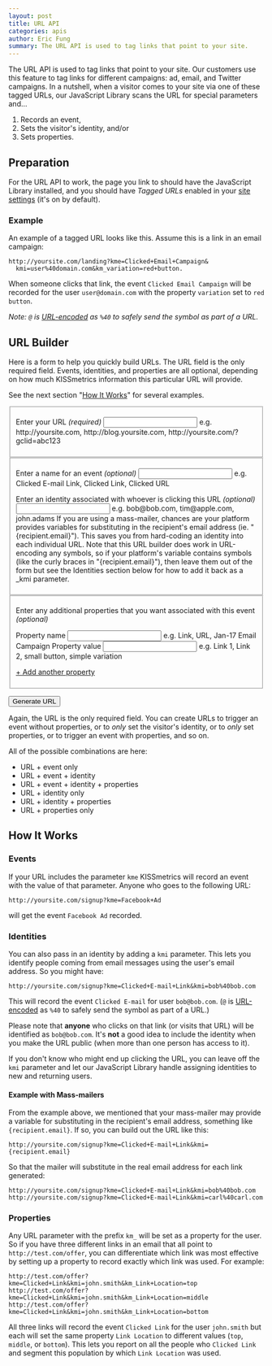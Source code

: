 ```yaml
---
layout: post
title: URL API
categories: apis
author: Eric Fung
summary: The URL API is used to tag links that point to your site.
---
```

The URL API is used to tag links that point to your site. Our customers use this feature to tag links for different campaigns: ad, email, and Twitter campaigns. In a nutshell, when a visitor comes to your site via one of these tagged URLs, our JavaScript Library scans the URL for special parameters and...

1. Records an event,
2. Sets the visitor's identity, and/or
3. Sets properties.

## Preparation

For the URL API to work, the page you link to should have the JavaScript Library installed, and you should have *Tagged URLs* enabled in your [site settings][site-settings] (it's on by default). 

### Example

An example of a tagged URL looks like this. Assume this is a link in an email campaign:

    http://yoursite.com/landing?kme=Clicked+Email+Campaign&
      kmi=user%40domain.com&km_variation=red+button.

When someone clicks that link, the event `Clicked Email Campaign` will be recorded for the user `user@domain.com` with the property `variation` set to `red button`.

*Note: `@` is [URL-encoded][encoding] as `%40` to safely send the symbol as part of a URL.*

## URL Builder

Here is a form to help you quickly build URLs. The URL field is the only required field. Events, identities, and properties are all optional, depending on how much KISSmetrics information this particular URL will provide.

See the next section "[How It Works](#how-it-works)" for several examples.

<form id="url-builder-form">
  <fieldset>
    <p>
      <label>Enter your URL <em class="required">(required)</em><span class="error-message" style="display: none"> - Please enter a URL</span></label>
      <input type="text" name="base-url" id="base-url" />
      <span class="note">e.g. http://yoursite.com, http://blog.yoursite.com, http://yoursite.com/?gclid=abc123</span>
    </p>
  </fieldset>
  <fieldset>
    <p>
      <label>Enter a name for an event <em class="optional">(optional)</em></label>
      <input type="text" name="event-name" id="event-name" />
      <span class="note">e.g. Clicked E-mail Link, Clicked Link, Clicked URL</span>
    </p>
    <p>
      <label>Enter an identity associated with whoever is clicking this URL <em class="optional">(optional)</em></label>
      <input type="text" name="event-identity" id="event-identity" />
      <span class="note">e.g. bob@bob.com, tim@apple.com, john.adams</span>
      <span class="note">If you are using a mass-mailer, chances are your platform provides variables for substituting in the recipient's email address (ie. "{recipient.email}"). This saves you from hard-coding an identity into each individual URL. Note that this URL builder does work in URL-encoding any symbols, so if your platform's variable contains symbols (like the curly braces in "{recipient.email}"), then leave them out of the form but see the Identities section below for how to add it back as a _kmi parameter.</span>
    </p>
  </fieldset>
  <fieldset class="additional-props">
    <p>Enter any additional properties that you want associated with this event <em class="optional">(optional)</em></p>
    <p class="prop-fieldset">
      <span class="form-col">
        <label>Property name</label>
        <input type="text" />
        <span class="note">e.g. Link, URL, Jan-17 Email Campaign</span>
      </span>
      <span class="form-col">
        <label>Property value<span class="error-message" style="display: none"> - Please enter a value</span></label>
        <input type="text" />
        <span class="note">e.g. Link 1, Link 2, small button, simple variation</span>
      </span>
    </p>
    <p><a href="#" id="add-another-property">+ Add another property</a></p>
  </fieldset>
  
  <p class="submit-button"><input type="submit" value="Generate URL" /></p>
</form>

Again, the URL is the only required field. You can create URLs to trigger an event without properties, or to *only* set the visitor's identity, or to *only* set properties, or to trigger an event with properties, and so on.

All of the possible combinations are here:

* URL + event only
* URL + event + identity
* URL + event + identity + properties
* URL + identity only
* URL + identity + properties
* URL + properties only

## How It Works

### Events

If your URL includes the parameter `kme` KISSmetrics will record an event with the value of that parameter. Anyone who goes to the following URL:

    http://yoursite.com/signup?kme=Facebook+Ad

will get the event `Facebook Ad` recorded.

### Identities

You can also pass in an identity by adding a `kmi` parameter. This lets you identify people coming from email messages using the user's email address. So you might have:

    http://yoursite.com/signup?kme=Clicked+E-mail+Link&kmi=bob%40bob.com

This will record the event `Clicked E-mail` for user `bob@bob.com`. (`@` is [URL-encoded][encoding] as `%40` to safely send the symbol as part of a URL.)

Please note that **anyone** who clicks on that link (or visits that URL) will be identified as `bob@bob.com`. It's **not** a good idea to include the identity when you make the URL public (when more than one person has access to it). 

If you don't know who might end up clicking the URL, you can leave off the `kmi` parameter and let our JavaScript Library handle assigning identities to new and returning users.

#### Example with Mass-mailers

From the example above, we mentioned that your mass-mailer may provide a variable for substituting in the recipient's email address, something like `{recipient.email}`. If so, you can build out the URL like this:

    http://yoursite.com/signup?kme=Clicked+E-mail+Link&kmi={recipient.email}

So that the mailer will substitute in the real email address for each link generated:

    http://yoursite.com/signup?kme=Clicked+E-mail+Link&kmi=bob%40bob.com
    http://yoursite.com/signup?kme=Clicked+E-mail+Link&kmi=carl%40carl.com

### Properties

Any URL parameter with the prefix `km_` will be set as a property for the user. So if you have three different links in an email that all point to `http://test.com/offer`, you can differentiate which link was most effective by setting up a property to record exactly which link was used. For example:

    http://test.com/offer?kme=Clicked+Link&kmi=john.smith&km_Link+Location=top
    http://test.com/offer?kme=Clicked+Link&kmi=john.smith&km_Link+Location=middle
    http://test.com/offer?kme=Clicked+Link&kmi=john.smith&km_Link+Location=bottom
  
All three links will record the event `Clicked Link` for the user `john.smith` but each will set the same property `Link Location` to different values (`top`, `middle`, or `bottom`). This lets you report on all the people who `Clicked Link` and segment this population by which `Link Location` was used.

[site-settings]: https://www.kissmetrics.com/product.js_settings
[encoding]: http://www.w3schools.com/tags/ref_urlencode.asp